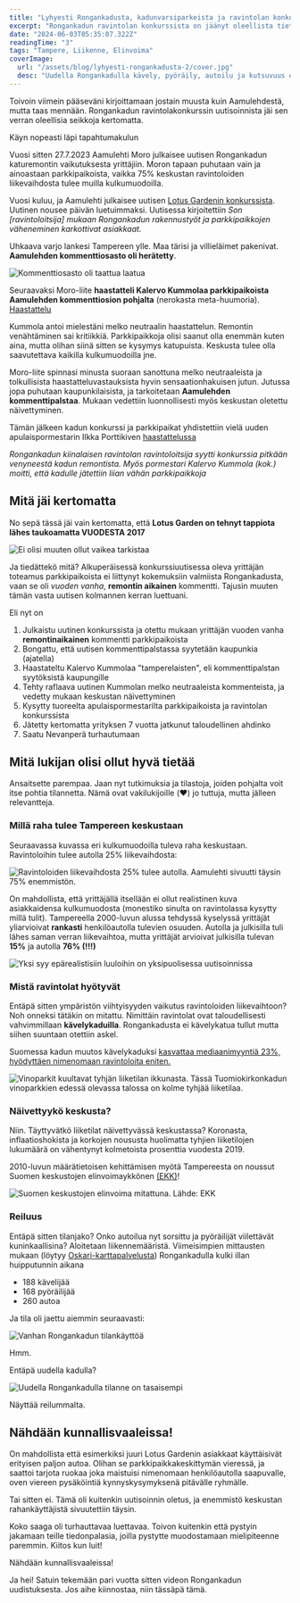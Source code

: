 ```yaml
---
title: "Lyhyesti Rongankadusta, kadunvarsiparkeista ja ravintolan konkurssista"
excerpt: "Rongankadun ravintolan konkurssista on jäänyt oleellista tietoa kertomatta."
date: "2024-06-03T05:35:07.322Z"
readingTime: "3"
tags: "Tampere, Liikenne, Elinvoima"
coverImage:
  url: "/assets/blog/lyhyesti-rongankadusta-2/cover.jpg"
  desc: "Uudella Rongankadulla kävely, pyöräily, autoilu ja kutsuvuus ovat huomioitu tasapuolisesti. Tässä ajetaan uudella pyörätiellä"
---
```


Toivoin viimein pääseväni kirjoittamaan jostain muusta kuin Aamulehdestä, mutta taas mennään. Rongankadun ravintolakonkurssin uutisoinnista jäi sen verran oleellisia seikkoja kertomatta. 

Käyn nopeasti läpi tapahtumakulun

Vuosi sitten 27.7.2023 Aamulehti Moro julkaisee uutisen Rongankadun katuremontin vaikutuksesta yrittäjiin. Moron tapaan puhutaan vain ja ainoastaan parkkipaikoista, vaikka 75% keskustan ravintoloiden liikevaihdosta tulee muilla kulkumuodoilla.

Vuosi kuluu, ja Aamulehti julkaisee uutisen [Lotus Gardenin konkurssista](https://www.aamulehti.fi/talous/art-2000010458719.html). Uutinen nousee päivän luetuimmaksi. Uutisessa kirjoitettiin *Son \[ravintoloitsija\] mukaan Rongankadun rakennustyöt ja parkkipaikkojen väheneminen karkottivat asiakkaat.*

Uhkaava varjo lankesi Tampereen ylle. Maa tärisi ja villieläimet pakenivat. **Aamulehden kommenttiosasto oli herätetty**.

![Kommenttiosasto oli taattua laatua](/assets/blog/lyhyesti-rongankadusta-2/kommentit.jpg)

Seuraavaksi Moro-liite **haastatteli Kalervo Kummolaa parkkipaikoista Aamulehden kommenttiosion pohjalta** (nerokasta meta-huumoria). [Haastattelu](https://www.aamulehti.fi/moro/art-2000010466460.html)

<subscribe></subscribe>

Kummola antoi mielestäni melko neutraalin haastattelun. Remontin venähtäminen sai kritiikkiä. Parkkipaikkoja olisi saanut olla enemmän kuten aina, mutta olihan siinä sitten se kysymys katupuista. Keskusta tulee olla saavutettava kaikilla kulkumuodoilla jne.

Moro-liite spinnasi minusta suoraan sanottuna melko neutraaleista ja tolkullisista haastatteluvastauksista hyvin sensaationhakuisen jutun. Jutussa jopa puhutaan kaupunkilaisista, ja tarkoitetaan **Aamulehden kommenttipalstaa**. Mukaan vedettiin luonnollisesti myös keskustan oletettu näivettyminen.

Tämän jälkeen kadun konkurssi ja parkkipaikat yhdistettiin vielä uuden apulaispormestarin Ilkka Porttikiven [haastattelussa](https://www.aamulehti.fi/tampere/art-2000010468843.html) 

*Rongankadun kiinalaisen ravintolan ravintoloitsija syytti konkurssia pitkään venyneestä kadun remontista. Myös pormestari Kalervo Kummola (kok.) moitti, että kadulle jätettiin liian vähän parkkipaikkoja*

## Mitä jäi kertomatta

No sepä tässä jäi vain kertomatta, että **Lotus Garden on tehnyt tappiota lähes taukoamatta VUODESTA 2017**

![Ei olisi muuten ollut vaikea tarkistaa](/assets/blog/lyhyesti-rongankadusta-2/voitto.jpg)

Ja tiedättekö mitä? Alkuperäisessä konkurssiuutisessa oleva yrittäjän toteamus parkkipaikoista ei liittynyt kokemuksiin valmiista Rongankadusta, vaan se oli *vuoden vanha*, **remontin aikainen** kommentti. Tajusin muuten tämän vasta uutisen kolmannen kerran luettuani.

Eli nyt on

1. Julkaistu uutinen konkurssista ja otettu mukaan yrittäjän vuoden vanha **remontinaikainen** kommentti parkkipaikoista
2. Bongattu, että uutisen kommenttipalstassa syytetään kaupunkia (ajatella)
3. Haastateltu Kalervo Kummolaa "tamperelaisten", eli kommenttipalstan syytöksistä kaupungille
4. Tehty raflaava uutinen Kummolan melko neutraaleista kommenteista, ja vedetty mukaan keskustan näivettyminen
5. Kysytty tuoreelta apulaispormestarilta parkkipaikoista ja ravintolan konkurssista
6. Jätetty kertomatta yrityksen 7 vuotta jatkunut taloudellinen ahdinko
8. Saatu Nevanperä turhautumaan

## Mitä lukijan olisi ollut hyvä tietää

Ansaitsette parempaa. Jaan nyt tutkimuksia ja tilastoja, joiden pohjalta voit itse pohtia tilannetta. Nämä ovat vakilukijoille (❤️) jo tuttuja, mutta jälleen relevantteja.

### Millä raha tulee Tampereen keskustaan

Seuraavassa kuvassa eri kulkumuodoilla tuleva raha keskustaan. Ravintoloihin tulee autolla 25% liikevaihdosta:

![Ravintoloiden liikevaihdosta 25% tulee autolla. Aamulehti sivuutti täysin 75% enemmistön.](/assets/blog/80-luku-vs-nykyaika/kulkutapa-kulutus-tre.jpg)

On mahdollista, että yrittäjällä itsellään ei ollut realistinen kuva asiakkaidensa kulkumuodosta (monestiko sinulta on ravintolassa kysytty millä tulit). Tampereella 2000-luvun alussa tehdyssä kyselyssä yrittäjät yliarvioivat **rankasti** henkilöautolla tulevien osuuden. Autolla ja julkisilla tuli lähes saman verran liikevaihtoa, mutta yrittäjät arvioivat julkisilla tulevan **15%** ja autolla **76% (!!!)**

![Yksi syy epärealistisiin luuloihin on yksipuolisessa uutisoinnissa](/assets/blog/80-luku-vs-nykyaika/kulkutapa-vanha-tre.jpeg)

### Mistä ravintolat hyötyvät

Entäpä sitten ympäristön viihtyisyyden vaikutus ravintoloiden liikevaihtoon? Noh onneksi tätäkin on mitattu. Nimittäin ravintolat ovat taloudellisesti vahvimmillaan **kävelykaduilla**. Rongankadusta ei kävelykatua tullut mutta siihen suuntaan otettiin askel.

Suomessa kadun muutos kävelykaduksi [kasvattaa mediaanimyyntiä 23%, hyödyttäen nimenomaan ravintoloita eniten.](https://www.hel.fi/static/liitteet/kaupunkiymparisto/julkaisut/aineistot/aineistoja-09-20.pdf)

![Vinoparkit kuultavat tyhjän liiketilan ikkunasta. Tässä Tuomiokirkonkadun vinoparkkien edessä olevassa talossa on kolme tyhjää liiketilaa.](/assets/blog/lyhyesti-rongankadusta-2/IMG_6606.JPG)

### Näivettyykö keskusta?

Niin. Täyttyvätkö liiketilat näivettyvässä keskustassa? Koronasta, inflaatioshokista ja korkojen noususta huolimatta tyhjien liiketilojen lukumäärä on vähentynyt kolmetoista prosenttia vuodesta 2019. 

2010-luvun määrätietoisen kehittämisen myötä Tampereesta on noussut Suomen keskustojen elinvoimaykkönen [(EKK)](https://www.salokorpi.com/wp-content/uploads/2023/05/EKK-Suomen-TOP-12-elinvoimaiset-kaupunkikeskustat.pdf)!

![Suomen keskustojen elinvoima mitattuna. Lähde: EKK](/assets/blog/lyhyesti-rongankadusta-2/ekk.jpg)

### Reiluus

Entäpä sitten tilanjako? Onko autoilua nyt sorsittu ja pyöräilijät viilettävät kuninkaallisina? Aloitetaan liikennemääristä. Viimeisimpien mittausten mukaan (löytyy [Oskari-karttapalvelusta](https://kartat.tampere.fi/oskari/)) Rongankadulla kulki illan huipputunnin aikana

- 188 kävelijää
- 168 pyöräilijää
- 260 autoa

Ja tila oli jaettu aiemmin seuraavasti:

![Vanhan Rongankadun tilankäyttöä](/assets/blog/lyhyesti-rongankadusta-2/vanha-rongankatu-katutila.jpg)

Hmm.

Entäpä uudella kadulla?

![Uudella Rongankadulla tilanne on tasaisempi](/assets/blog/lyhyesti-rongankadusta-2/uusi-rongankatu-katutila.jpg)

Näyttää reilummalta.

## Nähdään kunnallisvaaleissa!

On mahdollista että esimerkiksi juuri Lotus Gardenin asiakkaat käyttäisivät erityisen paljon autoa. Olihan se parkkipaikkakeskittymän vieressä, ja saattoi tarjota ruokaa joka maistuisi nimenomaan henkilöautolla saapuvalle, oven viereen pysäköintiä kynnyskysymyksenä pitävälle ryhmälle. 

Tai sitten ei. Tämä oli kuitenkin uutisoinnin oletus, ja enemmistö keskustan rahankäyttäjistä sivuutettiin täysin. 

Koko saaga oli turhauttavaa luettavaa. Toivon kuitenkin että pystyin jakamaan teille tiedonpalasia, joilla pystytte muodostamaan mielipiteenne paremmin. Kiitos kun luit!

Nähdään kunnallisvaaleissa!

<getnotified></getnotified>

Ja hei! Satuin tekemään pari vuotta sitten videon Rongankadun uudistuksesta. Jos aihe kiinnostaa, niin tässäpä tämä.

<youtube videoid="B29BaQw0KUI" caption=""></youtube>


